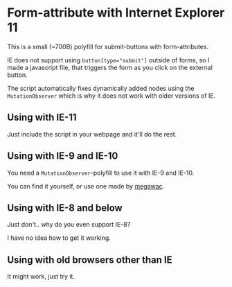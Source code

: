 # Form-attribute with Internet Explorer 11

This is a small (~700B) polyfill for submit-buttons with form-attributes.

IE does not support using `button[type="submit"]` outside of forms,
so I made a javascript file, that triggers the form as you click on the external button.

The script automatically fixes dynamically added nodes using the `MutationObserver` which is why it does not work with older versions of IE.

## Using with IE-11

Just include the script in your webpage and it'll do the rest.

## Using with IE-9 and IE-10

You need a `MutationObserver`-polyfill to use it with IE-9 and IE-10.

You can find it yourself, or use one made by [megawac](https://github.com/megawac/MutationObserver.js/blob/master/MutationObserver.js).

## Using with IE-8 and below

Just don't.. why do you even support IE-8?

I have no idea how to get it working.

## Using with old browsers other than IE

It might work, just try it.

